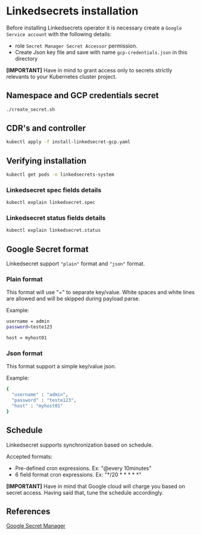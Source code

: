 # Linkedsecrets installation

Before installing Linkedsecrets operator it is necessary create a `Google Service account` with the following details:

* role `Secret Manager Secret Accessor` permission.
* Create Json key file and save with name `gcp-credentials.json` in this directory

**[IMPORTANT]** Have in mind to grant access only to secrets strictly relevants to your Kubernetes cluster project.

## Namespace and GCP credentials secret
```bash
./create_secret.sh
```

## CDR's and controller
```bash
kubectl apply -f install-linkedsecret-gcp.yaml
```
## Verifying installation
```bash
kubectl get pods -n linkedsecrets-system
```

### Linkedsecret spec fields details
```bash
kubectl explain linkedsecret.spec
```

### Linkedsecret status fields details
```bash
kubectl explain linkedsecret.status
```

## Google Secret format 
Linkedsecret support `"plain"` format and `"json"` format.

### Plain format
This format will use "=" to separate key/value. White spaces and white lines are allowed and will be skipped during payload parse.

Example:
```bash
username = admin
password=teste123

host = myhost01
```

### Json format
This format support a simple key/value json.

Example:
```bash
{
  "username" : "admin",
  "password" : "teste123",
  "host" : "myhost01"
}
```

## Schedule
Linkedsecret supports synchronization based on schedule.

Accepted formats:
* Pre-defined cron expressions. Ex: "@every 10minutes"
* 6 field format cron expressions. Ex: "*/20 * * * * *"

**[IMPORTANT]** Have in mind that Google cloud will charge you based on secret access. Having said that, tune the schedule accordingly.

## References
[Google Secret Manager](https://cloud.google.com/secret-manager/docs/configuring-secret-manager)
